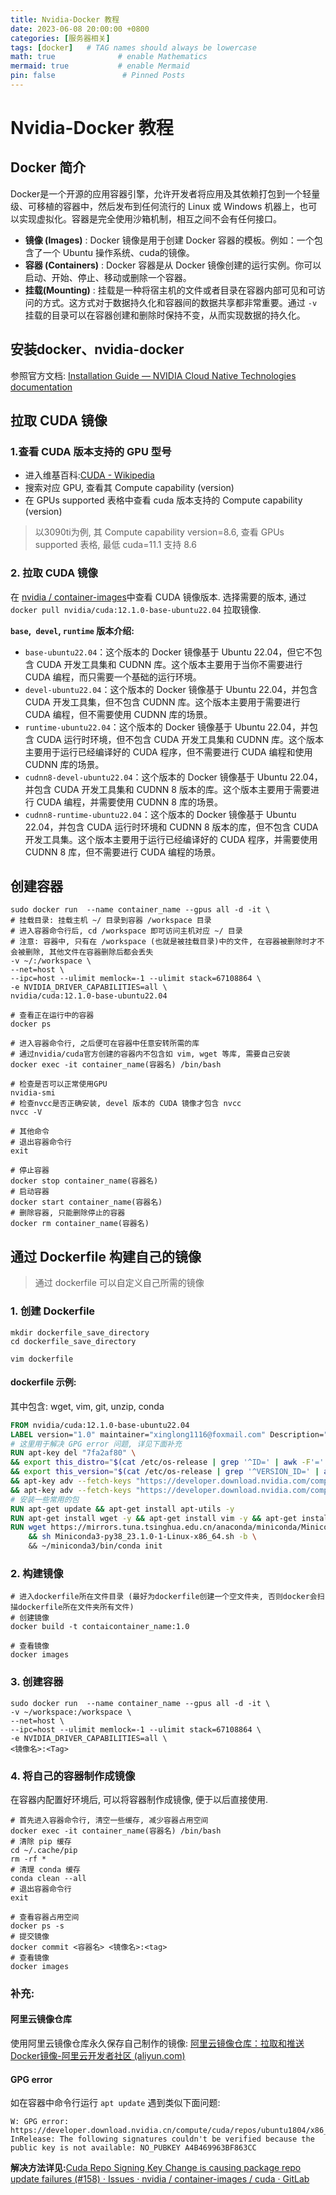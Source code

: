 ```yaml
---
title: Nvidia-Docker 教程
date: 2023-06-08 20:00:00 +0800
categories: [服务器相关]
tags: [docker]   # TAG names should always be lowercase
math: true              # enable Mathematics 
mermaid: true           # enable Mermaid
pin: false               # Pinned Posts
---
```


# Nvidia-Docker 教程

## Docker 简介

Docker是一个开源的应用容器引擎，允许开发者将应用及其依赖打包到一个轻量级、可移植的容器中，然后发布到任何流行的 Linux 或 Windows 机器上，也可以实现虚拟化。容器是完全使用沙箱机制，相互之间不会有任何接口。

- **镜像 (Images)** : Docker 镜像是用于创建 Docker 容器的模板。例如：一个包含了一个 Ubuntu 操作系统、cuda的镜像。
- **容器 (Containers)** : Docker 容器是从 Docker 镜像创建的运行实例。你可以启动、开始、停止、移动或删除一个容器。
- **挂载(Mounting)** : 挂载是一种将宿主机的文件或者目录在容器内部可见和可访问的方式。这方式对于数据持久化和容器间的数据共享都非常重要。通过 `-v` 挂载的目录可以在容器创建和删除时保持不变，从而实现数据的持久化。

## 安装docker、nvidia-docker 

参照官方文档: [Installation Guide — NVIDIA Cloud Native Technologies documentation](https://docs.nvidia.com/datacenter/cloud-native/container-toolkit/install-guide.html#docker)

## 拉取 CUDA 镜像

### 1.查看 CUDA 版本支持的 GPU 型号

* 进入维基百科:[CUDA - Wikipedia](https://en.wikipedia.org/wiki/CUDA#GPUs_supported)
* 搜索对应 GPU, 查看其 Compute capability (version)
* 在 GPUs supported 表格中查看 cuda 版本支持的  Compute capability (version)

> 以3090ti为例, 其 Compute capability version=8.6, 查看 GPUs supported 表格, 最低 cuda=11.1 支持 8.6

### 2. 拉取 CUDA 镜像

在 [nvidia / container-images](https://gitlab.com/nvidia/container-images/cuda/-/blob/master/doc/supported-tags.md)中查看 CUDA 镜像版本. 选择需要的版本, 通过 `docker pull nvidia/cuda:12.1.0-base-ubuntu22.04` 拉取镜像.

**`base`,` devel`, `runtime` 版本介绍:**

- `base-ubuntu22.04`：这个版本的 Docker 镜像基于 Ubuntu 22.04，但它不包含 CUDA 开发工具集和 CUDNN 库。这个版本主要用于当你不需要进行 CUDA 编程，而只需要一个基础的运行环境。
- `devel-ubuntu22.04`：这个版本的 Docker 镜像基于 Ubuntu 22.04，并包含 CUDA 开发工具集，但不包含 CUDNN 库。这个版本主要用于需要进行 CUDA 编程，但不需要使用 CUDNN 库的场景。
- `runtime-ubuntu22.04`：这个版本的 Docker 镜像基于 Ubuntu 22.04，并包含 CUDA 运行时环境，但不包含 CUDA 开发工具集和 CUDNN 库。这个版本主要用于运行已经编译好的 CUDA 程序，但不需要进行 CUDA 编程和使用 CUDNN 库的场景。
- `cudnn8-devel-ubuntu22.04`：这个版本的 Docker 镜像基于 Ubuntu 22.04，并包含 CUDA 开发工具集和 CUDNN 8 版本的库。这个版本主要用于需要进行 CUDA 编程，并需要使用 CUDNN 8 库的场景。
- `cudnn8-runtime-ubuntu22.04`：这个版本的 Docker 镜像基于 Ubuntu 22.04，并包含 CUDA 运行时环境和 CUDNN 8 版本的库，但不包含 CUDA 开发工具集。这个版本主要用于运行已经编译好的 CUDA 程序，并需要使用 CUDNN 8 库，但不需要进行 CUDA 编程的场景。



## 创建容器

```shell
sudo docker run  --name container_name --gpus all -d -it \
# 挂载目录: 挂载主机 ~/ 目录到容器 /workspace 目录
# 进入容器命令行后, cd /workspace 即可访问主机对应 ~/ 目录
# 注意: 容器中, 只有在 /workspace (也就是被挂载目录)中的文件, 在容器被删除时才不会被删除, 其他文件在容器删除后都会丢失
-v ~/:/workspace \
--net=host \
--ipc=host --ulimit memlock=-1 --ulimit stack=67108864 \
-e NVIDIA_DRIVER_CAPABILITIES=all \
nvidia/cuda:12.1.0-base-ubuntu22.04

# 查看正在运行中的容器
docker ps 

# 进入容器命令行, 之后便可在容器中任意安转所需的库
# 通过nvidia/cuda官方创建的容器内不包含如 vim, wget 等库, 需要自己安装
docker exec -it container_name(容器名) /bin/bash

# 检查是否可以正常使用GPU
nvidia-smi
# 检查nvcc是否正确安装, devel 版本的 CUDA 镜像才包含 nvcc
nvcc -V

# 其他命令
# 退出容器命令行
exit

# 停止容器
docker stop container_name(容器名)
# 启动容器
docker start container_name(容器名)
# 删除容器, 只能删除停止的容器
docker rm container_name(容器名)
```



## 通过 Dockerfile 构建自己的镜像

> 通过 dockerfile 可以自定义自己所需的镜像

### 1. 创建 Dockerfile

```shell
mkdir dockerfile_save_directory
cd dockerfile_save_directory
 
vim dockerfile
```

#### dockerfile 示例:

其中包含: wget, vim, git, unzip, conda

```dockerfile
FROM nvidia/cuda:12.1.0-base-ubuntu22.04
LABEL version="1.0" maintainer="xinglong1116@foxmail.com" Description="basic cuda conda environment"
# 这里用于解决 GPG error 问题, 详见下面补充
RUN apt-key del "7fa2af80" \
&& export this_distro="$(cat /etc/os-release | grep '^ID=' | awk -F'=' '{print $2}')" \
&& export this_version="$(cat /etc/os-release | grep '^VERSION_ID=' | awk -F'=' '{print $2}' | sed 's/[^0-9]*//g')" \
&& apt-key adv --fetch-keys "https://developer.download.nvidia.com/compute/cuda/repos/${this_distro}${this_version}/x86_64/3bf863cc.pub" \
&& apt-key adv --fetch-keys "https://developer.download.nvidia.com/compute/machine-learning/repos/${this_distro}${this_version}/x86_64/7fa2af80.pub"
# 安装一些常用的包
RUN apt-get update && apt-get install apt-utils -y
RUN apt-get install wget -y && apt-get install vim -y && apt-get install git -y && apt-get install unzip -y
RUN wget https://mirrors.tuna.tsinghua.edu.cn/anaconda/miniconda/Miniconda3-py38_23.1.0-1-Linux-x86_64.sh \
    && sh Miniconda3-py38_23.1.0-1-Linux-x86_64.sh -b \ 
    && ~/miniconda3/bin/conda init
```

### 2. 构建镜像

```shell
# 进入dockerfile所在文件目录 (最好为dockerfile创建一个空文件夹, 否则docker会扫描dockerfile所在文件夹所有文件)
# 创建镜像
docker build -t contaicontainer_name:1.0

# 查看镜像
docker images
```

### 3. 创建容器

```shell
sudo docker run  --name container_name --gpus all -d -it \
-v ~/workspace:/workspace \
--net=host \
--ipc=host --ulimit memlock=-1 --ulimit stack=67108864 \
-e NVIDIA_DRIVER_CAPABILITIES=all \
<镜像名>:<Tag>
```

### 4. 将自己的容器制作成镜像

在容器内配置好环境后, 可以将容器制作成镜像, 便于以后直接使用.

```shell
# 首先进入容器命令行, 清空一些缓存, 减少容器占用空间
docker exec -it container_name(容器名) /bin/bash
# 清除 pip 缓存
cd ~/.cache/pip
rm -rf *
# 清理 conda 缓存
conda clean --all
# 退出容器命令行
exit

# 查看容器占用空间
docker ps -s
# 提交镜像
docker commit <容器名> <镜像名>:<tag>
# 查看镜像
docker images
```

### 补充: 

#### 阿里云镜像仓库

使用阿里云镜像仓库永久保存自己制作的镜像: [阿里云镜像仓库：拉取和推送Docker镜像-阿里云开发者社区 (aliyun.com)](https://developer.aliyun.com/article/888370)

#### GPG error

如在容器中命令行运行 `apt update` 遇到类似下面问题:

```shell
W: GPG error: https://developer.download.nvidia.cn/compute/cuda/repos/ubuntu1804/x86_64  InRelease: The following signatures couldn't be verified because the public key is not available: NO_PUBKEY A4B469963BF863CC
```

**解决方法详见:**[Cuda Repo Signing Key Change is causing package repo update failures (#158) · Issues · nvidia / container-images / cuda · GitLab](https://gitlab.com/nvidia/container-images/cuda/-/issues/158)

